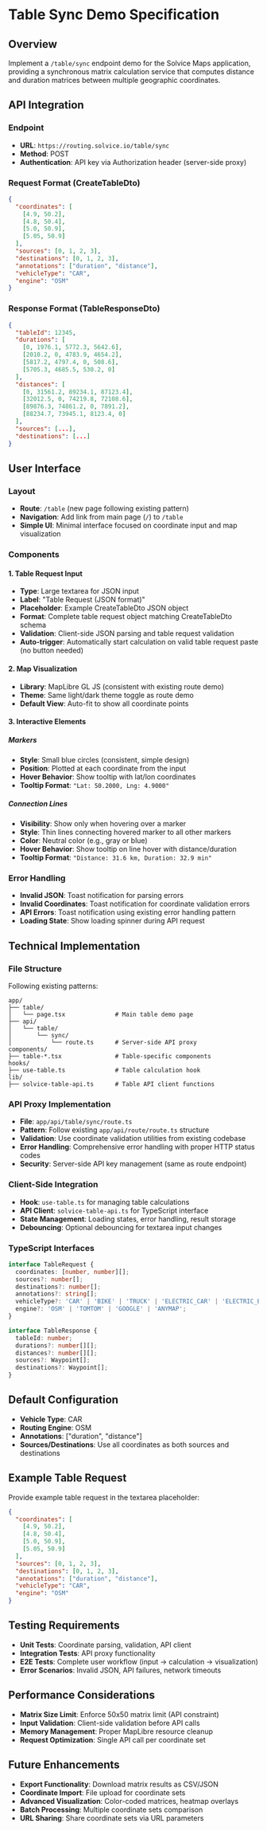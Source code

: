 # Table Sync Demo Specification

## Overview
Implement a `/table/sync` endpoint demo for the Solvice Maps application, providing a synchronous matrix calculation service that computes distance and duration matrices between multiple geographic coordinates.

## API Integration

### Endpoint
- **URL**: `https://routing.solvice.io/table/sync`
- **Method**: POST
- **Authentication**: API key via Authorization header (server-side proxy)

### Request Format (CreateTableDto)
```json
{
  "coordinates": [
    [4.9, 50.2],
    [4.8, 50.4], 
    [5.0, 50.9],
    [5.05, 50.9]
  ],
  "sources": [0, 1, 2, 3],
  "destinations": [0, 1, 2, 3],
  "annotations": ["duration", "distance"],
  "vehicleType": "CAR",
  "engine": "OSM"
}
```

### Response Format (TableResponseDto)
```json
{
  "tableId": 12345,
  "durations": [
    [0, 1976.1, 5772.3, 5642.6],
    [2010.2, 0, 4783.9, 4654.2],
    [5817.2, 4797.4, 0, 508.6],
    [5705.3, 4685.5, 530.2, 0]
  ],
  "distances": [
    [0, 31561.2, 89234.1, 87123.4],
    [32012.5, 0, 74219.8, 72108.6],
    [89876.3, 74861.2, 0, 7891.2],
    [88234.7, 73945.1, 8123.4, 0]
  ],
  "sources": [...],
  "destinations": [...]
}
```

## User Interface

### Layout
- **Route**: `/table` (new page following existing pattern)
- **Navigation**: Add link from main page (`/`) to `/table`
- **Simple UI**: Minimal interface focused on coordinate input and map visualization

### Components

#### 1. Table Request Input
- **Type**: Large textarea for JSON input
- **Label**: "Table Request (JSON format)"
- **Placeholder**: Example CreateTableDto JSON object
- **Format**: Complete table request object matching CreateTableDto schema
- **Validation**: Client-side JSON parsing and table request validation
- **Auto-trigger**: Automatically start calculation on valid table request paste (no button needed)

#### 2. Map Visualization
- **Library**: MapLibre GL JS (consistent with existing route demo)
- **Theme**: Same light/dark theme toggle as route demo
- **Default View**: Auto-fit to show all coordinate points

#### 3. Interactive Elements

##### Markers
- **Style**: Small blue circles (consistent, simple design)
- **Position**: Plotted at each coordinate from the input
- **Hover Behavior**: Show tooltip with lat/lon coordinates
- **Tooltip Format**: `"Lat: 50.2000, Lng: 4.9000"`

##### Connection Lines
- **Visibility**: Show only when hovering over a marker
- **Style**: Thin lines connecting hovered marker to all other markers
- **Color**: Neutral color (e.g., gray or blue)
- **Hover Behavior**: Show tooltip on line hover with distance/duration
- **Tooltip Format**: `"Distance: 31.6 km, Duration: 32.9 min"`

### Error Handling
- **Invalid JSON**: Toast notification for parsing errors
- **Invalid Coordinates**: Toast notification for coordinate validation errors
- **API Errors**: Toast notification using existing error handling pattern
- **Loading State**: Show loading spinner during API request

## Technical Implementation

### File Structure
Following existing patterns:
```
app/
├── table/
│   └── page.tsx              # Main table demo page
├── api/
│   └── table/
│       └── sync/
│           └── route.ts      # Server-side API proxy
components/
├── table-*.tsx               # Table-specific components
hooks/
├── use-table.ts              # Table calculation hook
lib/
├── solvice-table-api.ts      # Table API client functions
```

### API Proxy Implementation
- **File**: `app/api/table/sync/route.ts`
- **Pattern**: Follow existing `app/api/route/route.ts` structure
- **Validation**: Use coordinate validation utilities from existing codebase
- **Error Handling**: Comprehensive error handling with proper HTTP status codes
- **Security**: Server-side API key management (same as route endpoint)

### Client-Side Integration
- **Hook**: `use-table.ts` for managing table calculations
- **API Client**: `solvice-table-api.ts` for TypeScript interface
- **State Management**: Loading states, error handling, result storage
- **Debouncing**: Optional debouncing for textarea input changes

### TypeScript Interfaces
```typescript
interface TableRequest {
  coordinates: [number, number][];
  sources?: number[];
  destinations?: number[];
  annotations?: string[];
  vehicleType?: 'CAR' | 'BIKE' | 'TRUCK' | 'ELECTRIC_CAR' | 'ELECTRIC_BIKE';
  engine?: 'OSM' | 'TOMTOM' | 'GOOGLE' | 'ANYMAP';
}

interface TableResponse {
  tableId: number;
  durations?: number[][];
  distances?: number[][];
  sources?: Waypoint[];
  destinations?: Waypoint[];
}
```

## Default Configuration
- **Vehicle Type**: CAR
- **Routing Engine**: OSM
- **Annotations**: ["duration", "distance"]
- **Sources/Destinations**: Use all coordinates as both sources and destinations

## Example Table Request
Provide example table request in the textarea placeholder:
```json
{
  "coordinates": [
    [4.9, 50.2],
    [4.8, 50.4], 
    [5.0, 50.9],
    [5.05, 50.9]
  ],
  "sources": [0, 1, 2, 3],
  "destinations": [0, 1, 2, 3],
  "annotations": ["duration", "distance"],
  "vehicleType": "CAR",
  "engine": "OSM"
}
```

## Testing Requirements
- **Unit Tests**: Coordinate parsing, validation, API client
- **Integration Tests**: API proxy functionality
- **E2E Tests**: Complete user workflow (input → calculation → visualization)
- **Error Scenarios**: Invalid JSON, API failures, network timeouts

## Performance Considerations
- **Matrix Size Limit**: Enforce 50x50 matrix limit (API constraint)
- **Input Validation**: Client-side validation before API calls
- **Memory Management**: Proper MapLibre resource cleanup
- **Request Optimization**: Single API call per coordinate set

## Future Enhancements
- **Export Functionality**: Download matrix results as CSV/JSON
- **Coordinate Import**: File upload for coordinate sets
- **Advanced Visualization**: Color-coded matrices, heatmap overlays
- **Batch Processing**: Multiple coordinate sets comparison
- **URL Sharing**: Share coordinate sets via URL parameters